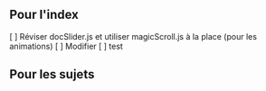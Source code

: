 ## Pour l'index

[ ] Réviser docSlider.js et utiliser magicScroll.js à la place (pour les animations)
[ ] Modifier
[ ] test

## Pour les sujets
